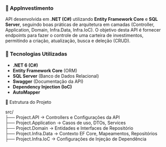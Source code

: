 ### 📌 AppInvestimento

API desenvolvida em **.NET (C#)** utilizando **Entity Framework Core** e **SQL Server**, seguindo boas práticas de arquitetura em camadas (Controller, Application, Domain, Infra.Data, Infra.IoC). O objetivo desta API é fornecer endpoints para fazer o controle de uma carteira de investimentos, permitindo a criação, atualização, busca e deleção (CRUD).

### 🚀 Tecnologias Utilizadas
- **.NET 6 (C#)**
- **Entity Framework Core** (ORM)
- **SQL Server** (Banco de Dados Relacional)
- **Swagger** (Documentação da API)
- **Dependency Injection (IoC)**
- **AutoMapper**

📂 Estrutura do Projeto <br>

src/ <br>
 ├── Project.API           → Controllers e Configurações da API <br>
 ├── Project.Application   → Casos de uso, DTOs, Services <br>
 ├── Project.Domain        → Entidades e Interfaces de Repositório <br>
 ├── Project.Infra.Data    → Contexto EF Core, Mapeamentos, Repositórios <br>
 ├── Project.Infra.IoC     → Configurações de Injeção de Dependência <br>
